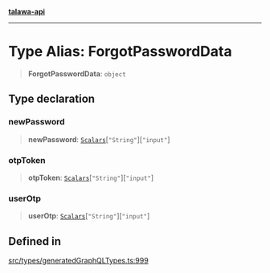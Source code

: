 [**talawa-api**](../../../README.md)

***

# Type Alias: ForgotPasswordData

> **ForgotPasswordData**: `object`

## Type declaration

### newPassword

> **newPassword**: [`Scalars`](Scalars.md)\[`"String"`\]\[`"input"`\]

### otpToken

> **otpToken**: [`Scalars`](Scalars.md)\[`"String"`\]\[`"input"`\]

### userOtp

> **userOtp**: [`Scalars`](Scalars.md)\[`"String"`\]\[`"input"`\]

## Defined in

[src/types/generatedGraphQLTypes.ts:999](https://github.com/Suyash878/talawa-api/blob/095e6964ce2a06c1c30d1acf81b6162203f1db91/src/types/generatedGraphQLTypes.ts#L999)
